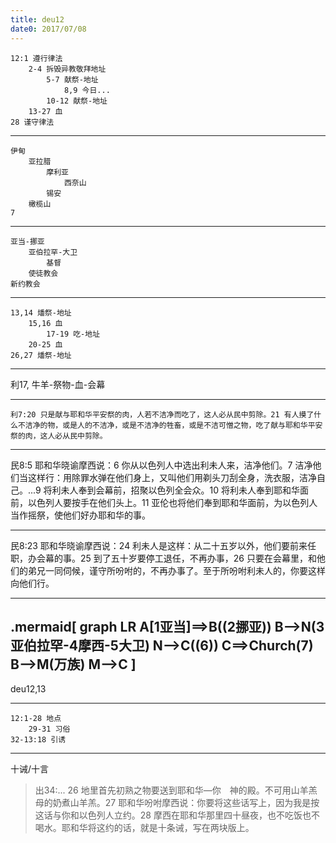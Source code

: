 ```yaml
---
title: deu12
date0: 2017/07/08
---
```

```
12:1 遵行律法
    2-4 拆毁异教敬拜地址
        5-7 献祭-地址
            8,9 今日...
        10-12 献祭-地址
    13-27 血
28 谨守律法
```
---
```
伊甸
    亚拉腊
        摩利亚
            西奈山
        锡安
    橄榄山
7
```
---
```
亚当-挪亚
    亚伯拉罕-大卫
        基督
    使徒教会
新约教会
```
---
```
13,14 燔祭-地址
    15,16 血
        17-19 吃-地址
    20-25 血
26,27 燔祭-地址
```
---
利17, 牛羊-祭物-血-会幕
******
```
利7:20 只是献与耶和华平安祭的肉，人若不洁净而吃了，这人必从民中剪除。21 有人摸了什么不洁净的物，或是人的不洁净，或是不洁净的牲畜，或是不洁可憎之物，吃了献与耶和华平安祭的肉，这人必从民中剪除。
```
---
民8:5 耶和华晓谕摩西说：6 你从以色列人中选出利未人来，洁净他们。7 洁净他们当这样行：用除罪水弹在他们身上，又叫他们用剃头刀刮全身，洗衣服，洁净自己。...9 将利未人奉到会幕前，招聚以色列全会众。10 将利未人奉到耶和华面前，以色列人要按手在他们头上。11 亚伦也将他们奉到耶和华面前，为以色列人当作摇祭，使他们好办耶和华的事。
***************
民8:23 耶和华晓谕摩西说：24 利未人是这样：从二十五岁以外，他们要前来任职，办会幕的事。25 到了五十岁要停工退任，不再办事，26 只要在会幕里，和他们的弟兄一同伺候，谨守所吩咐的，不再办事了。至于所吩咐利未人的，你要这样向他们行。

---

.mermaid[
graph LR
A[1亚当]==>B((2挪亚))
B-->N(3亚伯拉罕-4摩西-5大卫)
N-->C((6))
C==>Church(7)
B-->M(万族)
M-->C
]
---
deu12,13
*************
```
12:1-28 地点
    29-31 习俗
32-13:18 引诱
```
---
十诫/十言

>出34:...
26 地里首先初熟之物要送到耶和华―你　神的殿。不可用山羊羔母的奶煮山羊羔。27 耶和华吩咐摩西说：你要将这些话写上，因为我是按这话与你和以色列人立约。28 摩西在耶和华那里四十昼夜，也不吃饭也不喝水。耶和华将这约的话，就是十条诫，写在两块版上。
